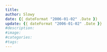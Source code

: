 ```yaml
---
title: 
author: Slowy
date: {{ dateFormat "2006-01-02" .Date }}
update: {{ dateFormat "2006-01-02" .Date }}
#description:
#image: 
#categories:
#tags:
---
```

